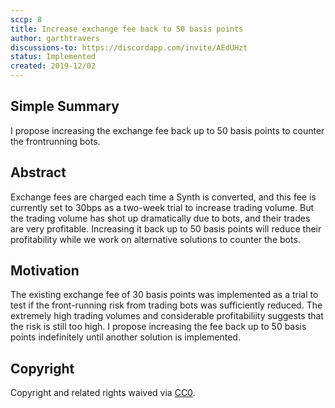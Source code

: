 ```yaml
---
sccp: 8
title: Increase exchange fee back to 50 basis points 
author: garthtravers
discussions-to: https://discordapp.com/invite/AEdUHzt
status: Implemented
created: 2019-12/02
---
```


## Simple Summary
<!--"If you can't explain it simply, you don't understand it well enough." Provide a simplified and layman-accessible explanation of the SCCP.-->
I propose increasing the exchange fee back up to 50 basis points to counter the frontrunning bots. 

## Abstract
<!--A short (~200 word) description of the variable change proposed.-->
Exchange fees are charged each time a Synth is converted, and this fee is currently set to 30bps as a two-week trial to increase trading volume. But the trading volume has shot up dramatically due to bots, and their trades are very profitable. Increasing it back up to 50 basis points will reduce their profitability while we work on alternative solutions to counter the bots. 

## Motivation
<!--The motivation is critical for SCCPs that want to update variables within Synthetix. It should clearly explain why the existing variable is not incentive aligned. SCCP submissions without sufficient motivation may be rejected outright.-->
The existing exchange fee of 30 basis points was implemented as a trial to test if the front-running risk from trading bots was sufficiently reduced. The extremely high trading volumes and considerable profitabiliity suggests that the risk is still too high. I propose increasing the fee back up to 50 basis points indefinitely until another solution is implemented. 

## Copyright
Copyright and related rights waived via [CC0](https://creativecommons.org/publicdomain/zero/1.0/).
